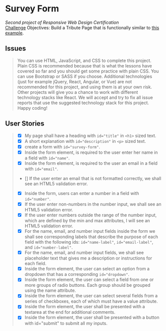 # Survey Form

_Second project of Responsive Web Design Certification_\
[Challenge](https://www.freecodecamp.org/learn/responsive-web-design/responsive-web-design-projects/build-a-survey-form)
Objectives: Build a Tribute Page that is functionally similar to [this example](https://codepen.io/freeCodeCamp/full/VPaoNP).

## Issues

> You can use HTML, JavaScript, and CSS to complete this project. Plain CSS is recommended because that is what the lessons have covered so far and you should get some practice with plain CSS. You can use Bootstrap or SASS if you choose. Additional technologies (just for example jQuery, React, Angular, or Vue) are not recommended for this project, and using them is at your own risk. Other projects will give you a chance to work with different technology stacks like React. We will accept and try to fix all issue reports that use the suggested technology stack for this project. Happy coding!

## User Stories

> - [x] My page shall have a heading with `id="title"` in `<h1>` sized text.
> - [x] A short explanation with `id="description"` in `<p>` sized text.
> - [x] create a form with `id="survey-form"`.
> - [x] Inside the form element, is required to the user enter her name in a field with `id="name"`.
> - [x] Inside the form element, is required to the user an email in a field with `id="email"`.
> - [] If the user enter an email that is not formatted correctly, we shall see an HTML5 validation error.
> - [x] Inside the form, users can enter a number in a field with `id="number"`.
> - [x] If the user enter non-numbers in the number input, we shall see an HTML5 validation error.
> - [x] If the user enter numbers outside the range of the number input, which are defined by the min and max attributes, I will see an HTML5 validation error.
> - [x] For the name, email, and number input fields inside the form we shall see corresponding labels that describe the purpose of each field with the following ids: `id="name-label"`, `id="email-label"`, and `id="number-label"`.
> - [x] For the name, email, and number input fields, we shall see placeholder text that gives me a description or instructions for each field.
> - [x] Inside the form element, the user can select an option from a dropdown that has a corresponding `id="dropdown"`.
> - [x] Inside the form element, the user can select a field from one or more groups of radio buttons. Each group should be grouped using the name attribute.
> - [x] Inside the form element, the user can select several fields from a series of checkboxes, each of which must have a value attribute.
> - [x] Inside the form element, the user shall be presented with a textarea at the end for additional comments.
> - [x] Inside the form element, the user shall be presented with a button with id="submit" to submit all my inputs.
